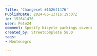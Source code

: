 ```yaml
---
Title: 'Changeset #152641476'
PublishDate: 2024-06-13T16:19:07Z
id: 152641476
user: Pete24
comment: Specify bicycle parkings covers
created_by: StreetComplete 58.0
tags:
- Montenegro

---
```

